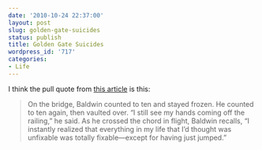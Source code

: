 ```yaml
---
date: '2010-10-24 22:37:00'
layout: post
slug: golden-gate-suicides
status: publish
title: Golden Gate Suicides
wordpress_id: '717'
categories:
- Life
---
```


I think the pull quote from [this article](http://www.newyorker.com/archive/2003/10/13/031013fa_fact?currentPage=all) is this:



> On the bridge, Baldwin counted to ten and stayed frozen. He counted to ten again, then vaulted over. “I still see my hands coming off the railing,” he said. As he crossed the chord in flight, Baldwin recalls, “I instantly realized that everything in my life that I’d thought was unfixable was totally fixable—except for having just jumped.”


